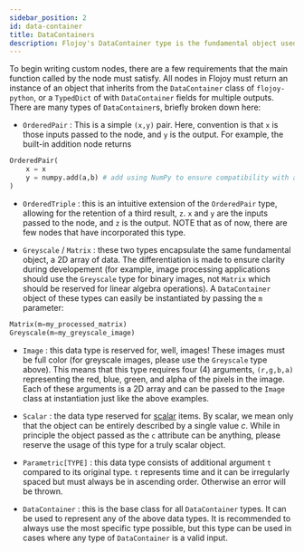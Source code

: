 ```yaml
---
sidebar_position: 2
id: data-container
title: DataContainers
description: Flojoy's DataContainer type is the fundamental object used to pass data between nodes.
---
```


To begin writing custom nodes, there are a few requirements that the main function called by the node must satisfy. All nodes in Flojoy must return an instance of an object that inherits from the `DataContainer` class of `flojoy-python`, or a `TypedDict` of with `DataContainer` fields for multiple outputs. There are many types of `DataContainer`s, briefly broken down here:

- `OrderedPair` : This is a simple `(x,y)` pair. Here, convention is that `x` is those inputs passed to the node, and `y` is the output. For example, the built-in addition node returns

```python
OrderedPair(
    x = x
    y = numpy.add(a,b) # add using NumPy to ensure compatibility with all iterable types
)
```

- `OrderedTriple` : this is an intuitive extension of the `OrderedPair` type, allowing for the retention of a third result, `z`. `x` and `y` are the inputs passed to the node, and `z` is the output.
  NOTE that as of now, there are few nodes that have incorporated this type.

- `Greyscale` / `Matrix` : these two types encapsulate the same fundamental object, a 2D array of data. The differentiation is made to ensure clarity during developement (for example, image processing applications should use the `Greyscale` type for binary images, not `Matrix` which should be reserved for linear algebra operations). A `DataContainer` object of these types can easily be instantiated by passing the `m` parameter:

```python
Matrix(m=my_processed_matrix)
Greyscale(m=my_greyscale_image)
```

- `Image` : this data type is reserved for, well, images! These images must be full color (for greyscale images, please use the `Greyscale` type above). This means that this type requires four (4) arguments, `(r,g,b,a)` representing the red, blue, green, and alpha of the pixels in the image. Each of these arguments is a 2D array and can be passed to the `Image` class at instantiation just like the above examples.

- `Scalar` : the data type reserved for [scalar](https://en.wikipedia.org/wiki/Scalar_processor#Scalar_data_type) items. By scalar, we mean only that the object can be entirely described by a single value $c$. While in principle the object passed as the `c` attribute can be anything, please reserve the usage of this type for a truly scalar object.

- `Parametric[TYPE]` : this data type consists of additional argument `t` compared to its original type. `t` represents time and it can be irregularly spaced but must always be in ascending order. Otherwise an error will be thrown.

- `DataContainer` : this is the base class for all `DataContainer` types. It can be used to represent any of the above data types. It is recommended to always use the most specific type possible, but this type can be used in cases where any type of `DataContainer` is a valid input.
